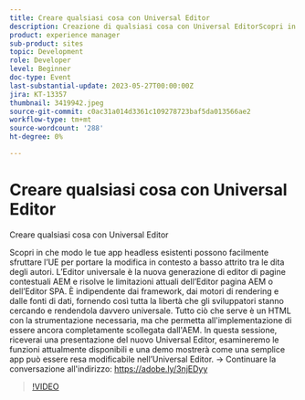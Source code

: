 ```yaml
---
title: Creare qualsiasi cosa con Universal Editor
description: Creazione di qualsiasi cosa con Universal EditorScopri in che modo le tue app headless esistenti possono facilmente strumentalizzare l’UE per portare la modifica in contesto a basso attrito sulla punta delle dita degli autori. L’Editor universale è la nuova generazione di editor di pagine contestuali AEM e risolve le limitazioni attuali dell’Editor pagina AEM o dell’Editor SPA. È indipendente dai framework, dai motori di rendering e dalle fonti di dati, fornendo così tutta la libertà che gli sviluppatori stanno cercando e rendendola davvero universale. Tutto ciò che serve è un HTML con la strumentazione necessaria, ma che permetta all'implementazione di essere ancora completamente scollegata dall'AEM. In questa sessione, riceverai una presentazione del nuovo Universal Editor, esamineremo le funzioni attualmente disponibili e una demo mostrerà come una semplice app può essere resa modificabile nell’Universal Editor.
product: experience manager
sub-product: sites
topic: Development
role: Developer
level: Beginner
doc-type: Event
last-substantial-update: 2023-05-27T00:00:00Z
jira: KT-13357
thumbnail: 3419942.jpeg
source-git-commit: c0ac31a014d3361c109278723baf5da013566ae2
workflow-type: tm+mt
source-wordcount: '288'
ht-degree: 0%

---
```



# Creare qualsiasi cosa con Universal Editor

Creare qualsiasi cosa con Universal Editor

Scopri in che modo le tue app headless esistenti possono facilmente sfruttare l’UE per portare la modifica in contesto a basso attrito tra le dita degli autori. L’Editor universale è la nuova generazione di editor di pagine contestuali AEM e risolve le limitazioni attuali dell’Editor pagina AEM o dell’Editor SPA. È indipendente dai framework, dai motori di rendering e dalle fonti di dati, fornendo così tutta la libertà che gli sviluppatori stanno cercando e rendendola davvero universale. Tutto ciò che serve è un HTML con la strumentazione necessaria, ma che permetta all&#39;implementazione di essere ancora completamente scollegata dall&#39;AEM. In questa sessione, riceverai una presentazione del nuovo Universal Editor, esamineremo le funzioni attualmente disponibili e una demo mostrerà come una semplice app può essere resa modificabile nell’Universal Editor. → Continuare la conversazione all&#39;indirizzo: https://adobe.ly/3njEDyy

>[!VIDEO](https://video.tv.adobe.com/v/3419942/?learn=on)
